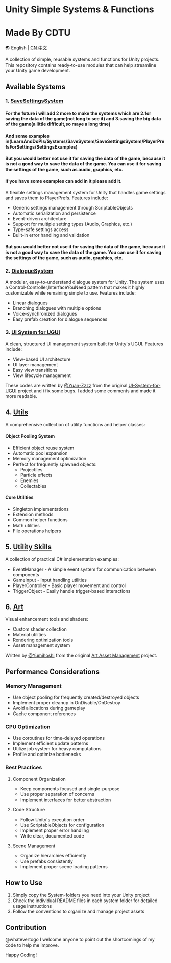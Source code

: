 # Unity Simple Systems & Functions
# Made By CDTU

🌏 English | [CN 中文](README.CN.md)

A collection of simple, reusable systems and functions for Unity projects. This repository contains ready-to-use modules that can help streamline your Unity game development.

## Available Systems


### 1. [SaveSettingsSystem](LearnAndDoPls/Systems/SaveSystem/SaveSettingsSystem/SaveSettingsSystemByPlayerPrefs/README.EN.md)

#### For the future i will add 2 more to make the systems which are 2.for saving the data of the game(not long to see it) and 3.saving the big data of the game(a little difficult,so maye a long time)

#### And some examples in(LearnAndDoPls/Systems/SaveSystem/SaveSettingsSystem/PlayerPrefsForSettings/SettingsExamples)

#### But you would better not use it for saving the data of the game, because it is not a good way to save the data of the game. You can use it for saving the settings of the game, such as audio, graphics, etc.

#### if you have some examples can add in it please add it.

A flexible settings management system for Unity that handles game settings and saves them to PlayerPrefs. Features include:

- Generic settings management through ScriptableObjects
- Automatic serialization and persistence
- Event-driven architecture
- Support for multiple setting types (Audio, Graphics, etc.)
- Type-safe settings access
- Built-in error handling and validation

#### But you would better not use it for saving the data of the game, because it is not a good way to save the data of the game. You can use it for saving the settings of the game, such as audio, graphics, etc.

### 2. [DialogueSystem](LearnAndDoPls/Systems/DialogueSystem/README.CN_DialogueSystem.md)

A modular, easy-to-understand dialogue system for Unity. The system uses a Control-Controller,InterfaceYouNeed  pattern that makes it highly customizable while remaining simple to use. Features include:

- Linear dialogues
- Branching dialogues with multiple options
- Voice-synchronized dialogues
- Easy prefab creation for dialogue sequences

### 3. [UI System for UGUI](LearnAndDoPls/Systems/UI-System-for-UGUI/README.EN.md)

A clean, structured UI management system built for Unity's UGUI. Features include:

- View-based UI architecture
- UI layer management
- Easy view transitions
- View lifecycle management

These codes are written by [@Yuan-Zzzz](https://github.com/Yuan-Zzzz) from the original [UI-System-for-UGUI](https://github.com/Yuan-Zzzz/UI-System-for-UGUI) project and i fix some bugs. I added some comments and made it more readable.

## 4. [Utils](LearnAndDoPls/Utils/README.EN_Utils.md)

A comprehensive collection of utility functions and helper classes:

#### Object Pooling System
- Efficient object reuse system
- Automatic pool expansion
- Memory management optimization
- Perfect for frequently spawned objects:
  - Projectiles
  - Particle effects
  - Enemies
  - Collectables

#### Core Utilities
- Singleton implementations
- Extension methods
- Common helper functions
- Math utilities
- File operations helpers

## 5. [Utility Skills](LearnAndDoPls/SomeSkills/README.EN_SomeSkills.md)

A collection of practical C# implementation examples:

- EventManager - A simple event system for communication between components
- GameInput - Input handling utilities
- PlayerController - Basic player movement and control
- TriggerObject - Easily handle trigger-based interactions

## 6. [Art](Art/README.EN_Art.md)

Visual enhancement tools and shaders:

- Custom shader collection
- Material utilities
- Rendering optimization tools
- Asset management system

Written by [@Yumihoshi](https://github.com/Yumihoshi) from the original [Art Asset Management](https://github.com/Yumihoshi/Art-Asset-Management) project.

## Performance Considerations

### Memory Management

- Use object pooling for frequently created/destroyed objects
- Implement proper cleanup in OnDisable/OnDestroy
- Avoid allocations during gameplay
- Cache component references

### CPU Optimization

- Use coroutines for time-delayed operations
- Implement efficient update patterns
- Utilize job system for heavy computations
- Profile and optimize bottlenecks

### Best Practices

1. Component Organization
   - Keep components focused and single-purpose
   - Use proper separation of concerns
   - Implement interfaces for better abstraction

2. Code Structure
   - Follow Unity's execution order
   - Use ScriptableObjects for configuration
   - Implement proper error handling
   - Write clear, documented code

3. Scene Management
   - Organize hierarchies efficiently
   - Use prefabs consistently
   - Implement proper scene loading patterns


## How to Use

1. Simply copy the System-folders you need into your Unity project
2. Check the individual README files in each system folder for detailed usage instructions
3. Follow the conventions to organize and manage project assets

## Contribution

@whatevertogo I welcome anyone to point out the shortcomings of my code to help me improve.

Happy Coding!

